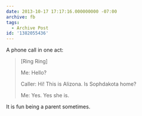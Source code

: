 ```yaml
---
date: 2013-10-17 17:17:16.000000000 -07:00
archive: fb
tags: 
  - Archive Post
id: '1382055436'
---
```


A phone call in one act:

> [Ring Ring]
>
> Me: Hello?
>
> Caller: Hi! This is Alizona. Is Sophdakota home?
>
> Me: Yes. Yes she is.

It is fun being a parent sometimes.
